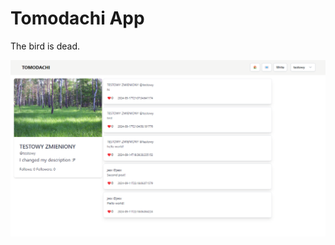 # Tomodachi App
The bird is dead.

![screenshot](https://raw.githubusercontent.com/0xWS/tomodachi/refs/heads/main/screenshot.png)